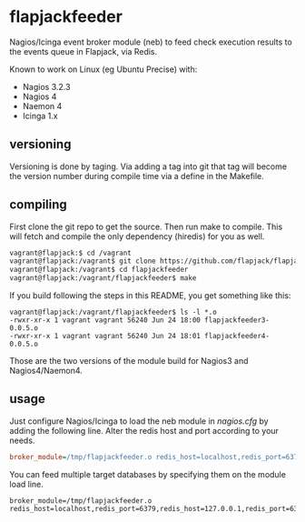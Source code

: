 flapjackfeeder
==============

Nagios/Icinga event broker module (neb) to feed check execution results to the events queue in Flapjack, via Redis.

Known to work on Linux (eg Ubuntu Precise) with:
- Nagios 3.2.3
- Nagios 4
- Naemon 4
- Icinga 1.x


## versioning

Versioning is done by taging.
Via adding a tag into git that tag will become the version number during compile time via a define in the Makefile.

## compiling

First clone the git repo to get the source.
Then run make to compile.
This will fetch and compile the only dependency (hiredis) for you as well.

``` bash
vagrant@flapjack:$ cd /vagrant
vagrant@flapjack:/vagrant$ git clone https://github.com/flapjack/flapjackfeeder.git
vagrant@flapjack:/vagrant$ cd flapjackfeeder
vagrant@flapjack:/vagrant/flapjackfeeder$ make
```

If you build following the steps in this README, you get something like this:
```
vagrant@flapjack:/vagrant/flapjackfeeder$ ls -l *.o
-rwxr-xr-x 1 vagrant vagrant 56240 Jun 24 18:00 flapjackfeeder3-0.0.5.o
-rwxr-xr-x 1 vagrant vagrant 56240 Jun 24 18:01 flapjackfeeder4-0.0.5.o
```
Those are the two versions of the module build for Nagios3 and Nagios4/Naemon4.

## usage

Just configure Nagios/Icinga to load the neb module in *nagios.cfg* by adding the following line.
Alter the redis host and port according to your needs.
``` cfg
broker_module=/tmp/flapjackfeeder.o redis_host=localhost,redis_port=6379
```

You can feed multiple target databases by specifying them on the module load line.
```
broker_module=/tmp/flapjackfeeder.o redis_host=localhost,redis_port=6379,redis_host=127.0.0.1,redis_port=6380
```
